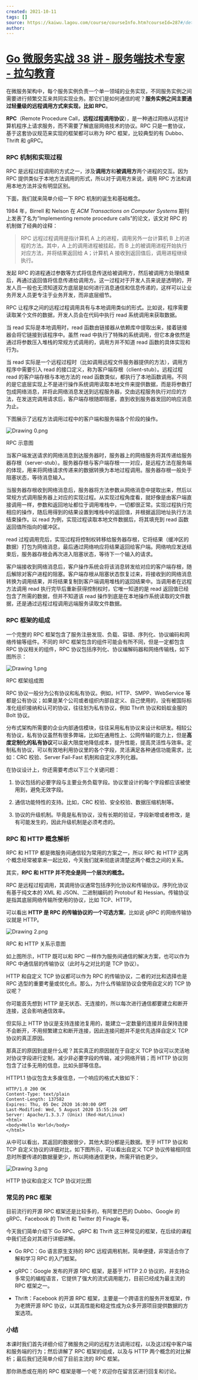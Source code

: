 ```yaml
---
created: 2021-10-11
tags: []
source: https://kaiwu.lagou.com/course/courseInfo.htm?courseId=287#/detail/pc?id=3798
author: 
---
```


# [Go 微服务实战 38 讲 - 服务端技术专家 - 拉勾教育](https://kaiwu.lagou.com/course/courseInfo.htm?courseId=287#/detail/pc?id=3798)


在微服务架构中，每个服务实例负责一个单一领域的业务实现，不同服务实例之间需要进行频繁交互来共同实现业务。那它们是如何通信的呢？**服务实例之间主要通过轻量级的远程调用方式来实现，比如 RPC**。

**RPC**（Remote Procedure Call，**远程过程调用协议**），是一种通过网络从远程计算机程序上请求服务，而不需要了解底层网络技术的协议。RPC 只是一套协议，基于这套协议规范来实现的框架都可以称为 RPC 框架，比较典型的有 Dubbo、Thrift 和 gRPC。

### RPC 机制和实现过程

RPC 是远程过程调用的方式之一，涉及**调用方**和**被调用方**两个进程的交互。因为 RPC 提供类似于本地方法调用的形式，所以对于调用方来说，调用 RPC 方法和调用本地方法并没有明显区别。

下面，我们就来简单介绍一下 RPC 机制的诞生和基础概念。

1984 年，Birrell 和 Nelson 在 _ACM Transactions on Computer Systems_ 期刊上发表了名为“Implementing remote procedure calls”的论文，该文对 RPC 的机制做了经典的诠释：

> RPC 远程过程调用是指计算机 A 上的进程，调用另外一台计算机 B 上的进程的方法。其中，A 上的调用进程被挂起，而 B 上的被调用进程开始执行对应方法，并将结果返回给 A；计算机 A 接收到返回值后，调用进程继续执行。

发起 RPC 的进程通过参数等方式将信息传送给被调用方，然后被调用方处理结束后，再通过返回值将信息传递给调用方。这一过程对于开发人员来说是透明的，开发人员一般也无须知道双方底层是如何进行消息通信和信息传递的，这样可以让业务开发人员更专注于业务开发，而非底层细节。

RPC 让程序之间的远程过程调用具有与本地调用类似的形式。比如说，程序需要读取某个文件的数据，开发人员会在代码中执行 read 系统调用来获取数据。

当 read 实际是本地调用时，read 函数由链接器从依赖库中提取出来，接着链接器会将它链接到该程序中。虽然 read 中执行了特殊的系统调用，但它本身依然是通过将参数压入堆栈的常规方式调用的，调用方并不知道 read 函数的具体实现和行为。

当 read 实际是一个远程过程时（比如调用远程文件服务器提供的方法），调用方程序中需要引入 read 的接口定义，称为客户端存根（client-stub）。远程过程 read 的客户端存根与本地方法的 read 函数类似，都执行了本地函数调用。不同的是它底层实现上不是进行操作系统调用读取本地文件来提供数据，而是将参数打包成网络消息，并将此网络消息发送到远程服务器，交由远程服务执行对应的方法，在发送完调用请求后，客户端存根随即阻塞，直到收到服务器发回的响应消息为止。

下图展示了远程方法调用过程中的客户端和服务端各个阶段的操作。

![Drawing 0.png](https://s0.lgstatic.com/i/image/M00/43/EE/Ciqc1F887amAAUAAAABlfyr8G5Q880.png)

RPC 示意图

当客户端发送请求的网络消息到达服务器时，服务器上的网络服务将其传递给服务器存根（server-stub）。服务器存根与客户端存根一一对应，是远程方法在服务端的体现，用来将网络请求传递来的数据转换为本地过程调用。服务器存根一般处于阻塞状态，等待消息输入。

当服务器存根收到网络消息后，服务器将方法参数从网络消息中提取出来，然后以常规方式调用服务器上对应的实现过程。从实现过程角度看，就好像是由客户端直接调用一样，参数和返回地址都位于调用堆栈中，一切都很正常。实现过程执行完相应的操作，随后用得到的结果设置到堆栈中的返回值，并根据返回地址执行方法结束操作。以 read 为例，实现过程读取本地文件数据后，将其填充到 read 函数返回值所指向的缓冲区。

read 过程调用完后，实现过程将控制权转移给服务器存根，它将结果（缓冲区的数据）打包为网络消息，最后通过网络响应将结果返回给客户端。网络响应发送结束后，服务器存根会再次进入阻塞状态，等待下一个输入的请求。

客户端接收到网络消息后，客户操作系统会将该消息转发给对应的客户端存根，随后解除对客户进程的阻塞。客户端存根从阻塞状态恢复过来，将接收到的网络消息转换为调用结果，并将结果复制到客户端调用堆栈的返回结果中。当调用者在远程方法调用 read 执行完毕后重新获得控制权时，它唯一知道的是 read 返回值已经包含了所需的数据，但并不知道该 read 操作到底是在本地操作系统读取的文件数据，还是通过远程过程调用远端服务读取文件数据。

### RPC 框架的组成

一个完整的 RPC 框架包含了服务注册发现、负载、容错、序列化、协议编码和网络传输等组件。不同的 RPC 框架包含的组件可能会有所不同，但是一定都包含 RPC 协议相关的组件，RPC 协议包括序列化、协议编解码器和网络传输栈，如下图所示：

![Drawing 1.png](https://s0.lgstatic.com/i/image/M00/43/EE/Ciqc1F887bWAQUMOAACCOORZi64063.png)

RPC 框架组成图

RPC 协议一般分为公有协议和私有协议。例如，HTTP、SMPP、WebService 等都是公有协议；如果是某个公司或者组织内部自定义、自己使用的，没有被国际标准化组织接纳和认可的协议，往往划为私有协议，例如 Thrift 协议和蚂蚁金服的 Bolt 协议。

分布式架构所需要的企业内部通信模块，往往采用私有协议来设计和研发。相较公有协议，私有协议虽然有很多弊端，比如在通用性上、公网传输的能力上，但是**高度定制化的私有协议**可以最大限度地降低成本，提升性能，提高灵活性与效率。定制私有协议，可以有效地利用协议里的各个字段，灵活满足各种通信功能需求，比如：CRC 校验、Server Fail-Fast 机制和自定义序列化器。

在协议设计上，你还需要考虑以下三个关键问题：

1.  协议包括的必要字段与主要业务负载字段。协议里设计的每个字段都应该被使用到，避免无效字段。
    
2.  通信功能特性的支持。比如，CRC 校验、安全校验、数据压缩机制等。
    
3.  协议的升级机制。毕竟是私有协议，没有长期的验证，字段新增或者修改，是有可能发生的，因此升级机制是必须考虑的。
    

### RPC 和 HTTP 概念解析

RPC 和 HTTP 都是微服务间通信较为常用的方案之一，所以 RPC 和 HTTP 这两个概念经常被拿来一起比较，今天我们就来彻底讲清楚这两个概念之间的关系。

其实，**RPC 和 HTTP 并不完全是同一个层次的概念。**

RPC 是远程过程调用，其调用协议通常包括序列化协议和传输协议。序列化协议有基于纯文本的 XML 和 JSON、二进制编码的 Protobuf 和 Hessian。传输协议是指其底层网络传输所使用的协议，比如 TCP、HTTP。

可以看出 **HTTP 是 RPC 的传输协议的一个可选方案**，比如说 gRPC 的网络传输协议就是 HTTP。

![Drawing 2.png](https://s0.lgstatic.com/i/image/M00/43/F9/CgqCHl887caASe2qAABl7rQTtnA599.png)

RPC 和 HTTP 关系示意图

如上图所示，HTTP 既可以和 RPC 一样作为服务间通信的解决方案，也可以作为 RPC 中通信层的传输协议（此时与之对比的是 TCP 协议）。

HTTP 和自定义 TCP 协议都可以作为 RPC 的传输协议，二者的对比和选择也是 RPC 选型的重要考量或优化点。那么，为什么传输层协议会使用自定义的 TCP 协议呢？

你可能首先想到 HTTP 是无状态、无连接的，所以每次进行通信都要建立和断开连接，这会影响通信效率。

但实际上 HTTP 协议是支持连接池复用的，能建立一定数量的连接并且保持连接不会断开，不用频繁建立和断开连接，因此连接问题并不是优先选择自定义 TCP 协议的真正原因。

那真正的原因到底是什么呢？其实真正的原因就在于自定义 TCP 协议可以灵活地对协议字段进行定制，减少非必要字段的传输，减少网络开销；而 HTTP 协议则包含了过多无用的信息，比如头部等信息。

HTTP1.1 协议包含太多废信息，一个响应的格式大致如下：

```
HTTP/1.0 200 OK
Content-Type: text/plain 
Content-Length: 137582 
Expires: Thu, 05 Dec 2020 16:00:00 GMT 
Last-Modified: Wed, 5 August 2020 15:55:28 GMT 
Server: Apache/1.3.3.7 (Unix) (Red-Hat/Linux) 
<html> 
<body>Hello World</body> 
</html>
```

从中可以看出，其返回的数据很少，其他大部分都是元数据。至于 HTTP 协议和 TCP 自定义协议的详细对比，如下图所示，可以看出自定义 TCP 协议传输相同信息时所要传递的数据量更少，所以网络通信更快，所需开销也更少。

![Drawing 3.png](https://s0.lgstatic.com/i/image/M00/43/EE/Ciqc1F887d6AYkrdAACqqdChrI0328.png)

HTTP 协议和自定义 TCP 协议对比图

### 常见的 PRC 框架

目前流行的开源 RPC 框架还是比较多的，有阿里巴巴的 Dubbo、Google 的 gRPC、Facebook 的 Thrift 和 Twitter 的 Finagle 等。

今天我们简单介绍下 Go RPC、gRPC 和 Thrift 这三种常见的框架，在后续的课程中我们还会对其进行详细讲解。

-   Go RPC：Go 语言原生支持的 RPC 远程调用机制，简单便捷，非常适合你了解和学习 RPC 的入门框架。
    
-   gRPC：Google 发布的开源 RPC 框架，是基于 HTTP 2.0 协议的，并支持众多常见的编程语言，它提供了强大的流式调用能力，目前已经成为最主流的 RPC 框架之一。
    
-   Thrift：Facebook 的开源 RPC 框架，主要是一个跨语言的服务开发框架，作为老牌开源 RPC 协议，以其高性能和稳定性成为众多开源项目提供数据的方案选项。
    

### 小结

本课时我们首先详细介绍了微服务之间的远程方法调用过程，以及这过程中客户端和服务端的行为；然后讲解了 RPC 框架的组成，以及与 HTTP 两个概念的对比解析；最后我们还简单介绍了目前主流的 RPC 框架。

那你熟悉或在用的 RPC 框架是哪一个呢？欢迎你在留言区进行回复和讨论。
